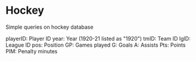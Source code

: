 # Hockey
Simple queries on hockey database

playerID: Player ID
year: Year (1920-21 listed as "1920")
tmID: Team ID
lgID: League ID
pos: Position
GP: Games played
G: Goals
A: Assists
Pts: Points
PIM: Penalty minutes
